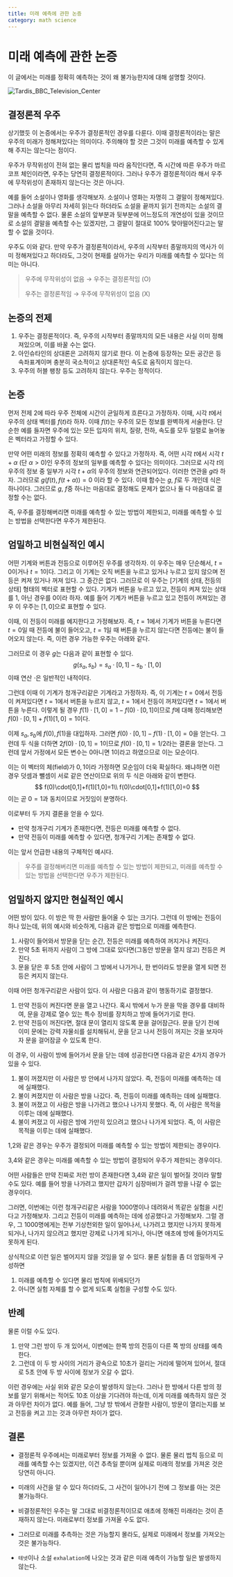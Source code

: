 ```yaml
---
title: 미래 예측에 관한 논증
category: math science
---
```




# 미래 예측에 관한 논증

 이 글에서는 미래를 정확히 예측하는 것이 왜 불가능한지에 대해 설명할 것이다.

![Tardis_BBC_Television_Center](imgs/Tardis_BBC_Television_Center.jpg)

## 결정론적 우주

 상기했듯 이 논증에서는 우주가 결정론적인 경우를 다룬다. 이때 결정론적이라는 말은 우주의 미래가 정해져있다는 의미이다. 주의해야 할 것은 그것이 미래를 예측할 수 있게 해 주지는 않는다는 점이다.

 우주가 무작위성이 전혀 없는 물리 법칙을 따라 움직인다면, 즉 시간에 따른 우주가 마르코프 체인이라면, 우주는 당연히 결정론적이다. 그러나 우주가 결정론적이라 해서 우주에 무작위성이 존재하지 않는다는 것은 아니다.

 예를 들어 소설이나 영화를 생각해보자. 소설이나 영화는 자명히 그 결말이 정해져있다. 그러나 소설을 아무리 자세히 읽는다 하더라도 소설을 끝까지 읽기 전까지는 소설의 결말을 예측할 수 없다. 물론 소설의 앞부분과 뒷부분에 어느정도의 개연성이 있을 것이므로 소설의 결말을 예측할 수는 있겠지만, 그 결말이 절대로 100% 맞아떨어진다고는 말할 수 없을 것이다.

 우주도 이와 같다. 만약 우주가 결정론적이라서, 우주의 시작부터 종말까지의 역사가 이미 정해져있다고 하더라도, 그것이 현재를 살아가는 우리가 미래를 예측할 수 있다는 의미는 아니다.

> 우주에 무작위성이 없음 → 우주는 결정론적임 (O)
>
> 우주는 결정론적임 → 우주에 무작위성이 없음 (X)

## 논증의 전제

1. 우주는 결정론적이다. 즉, 우주의 시작부터 종말까지의 모든 내용은 사실 이미 정해져있으며, 이를 바꿀 수는 없다.
2. 아인슈타인의 상대론은 고려하지 않기로 한다. 이 논증에 등장하는 모든 공간은 등속좌표계이며 충분히 국소적이고 상대론적인 속도로 움직이지 않는다.
3. 우주의 허블 팽창 등도 고려하지 않는다. 우주는 정적이다.

## 논증

 먼저 전제 2에 따라 우주 전체에 시간이 균일하게 흐른다고 가정하자. 이때, 시각 $t$에서 우주의 상태 벡터를 $f(t)$라 하자. 이때 $f(t)$는 우주의 모든 정보를 완벽하게 서술한다. 단순한 예를 들자면 우주에 있는 모든 입자의 위치, 질량, 전하, 속도를 모두 일렬로 늘어놓은 벡터라고 가정할 수 있다.

 만약 어떤 미래의 정보를 정확히 예측할 수 있다고 가정하자. 즉, 어떤 시각 $t$에서 시각 $t+\alpha$ (단 $\alpha>0$)인 우주의 정보의 일부를 예측할 수 있다는 의미이다. 그러므로 시각 $t$의 우주의 정보 중 일부가 시각 $t+\alpha$의 우주의 정보와 연관되어있다. 이러한 연관을 $g$라 하자. 그러므로 $g(f(t),f(t+\alpha))=0$ 이라 할 수 있다. 이때 함수는 $g$, $f$로 두 개인데 식은 하나이다. 그러므로 $g$, $f$중 하나는 마음대로 결정해도 문제가 없으나 둘 다 마음대로 결정할 수는 없다.

 즉, 우주를 결정해버리면 미래를 예측할 수 있는 방법이 제한되고, 미래를 예측할 수 있는 방법을 선택한다면 우주가 제한된다.

## 엄밀하고 비현실적인 예시

 어떤 기계와 버튼과 전등으로 이루어진 우주를 생각하자. 이 우주는 매우 단순해서, $t=0$이거나 $t=1$이다. 그리고 이 기계는 오직 버튼을 누르고 있거나 누르고 있지 않으며 전등은 켜져 있거나 꺼져 있다. 그 중간은 없다. 그러므로 이 우주는 $[\text{기계의 상태}, \text{전등의 상태}]$ 형태의 벡터로 표현할 수 있다. 기계가 버튼을 누르고 있고, 전등이 켜져 있는 상태를 1, 아닌 경우를 0이라 하자. 예를 들어 기계가 버튼을 누르고 있고 전등이 꺼져있는 경우 이 우주는 $[1,0]$으로 표현할 수 있다.

 이때, 이 전등이 미래를 예지한다고 가정해보자. 즉, $t=1$에서 기계가 버튼을 누른다면 $t=0$일 때 전등에 불이 들어오고, $t=1$일 때 버튼을 누르지 않는다면 전등에는 불이 들어오지 않는다. 즉, 이런 경우 가능한 우주는 아래와 같다.

 그러므로 이 경우 $g$는 다음과 같이 표현할 수 있다.
$$
g(s_a,s_b)=s_a\cdot[0,1]-s_b\cdot[1,0]
$$
이때 연산 $\cdot$은 일반적인 내적이다.

 그런데 이때 이 기계가 청개구리같은 기계라고 가정하자. 즉, 이 기계는 $t=0$에서 전등이 켜져있다면 $t=1$에서 버튼을 누르지 않고, $t=1$에서 전등이 꺼져있다면 $t=1$에서 버튼을 누른다. 이렇게 될 경우 $f(1)\cdot[1,0]=1-f(0)\cdot[0,1]$이므로 $f$에 대해 정리해보면  $f(0)\cdot[0,1]+f(1)[1,0]=1$이다.

 이제 $s_a,s_b$에 $f(0),f(1)$을 대입하자. 그러면 $f(0)\cdot[0,1]-f(1)\cdot[1,0]=0$을 얻는다. 그런데 두 식을 더하면 $2f(0)\cdot[0,1]=1$이므로 $f(0)\cdot[0,1]=1/2$라는 결론을 얻는다. 그런데 앞서 가정에서 모든 변수는 $0$아니면 $1$이라고 하였으므로 이는 모순이다.

 이는 이 벡터의 체(field)가 ${0,1}$이라 가정하면 모순임이 더욱 확실하다. 왜냐하면 이런 경우 덧셈과 뺄셈이 서로 같은 연산이므로 위의 두 식은 아래와 같이 변한다.
$$
f(0)\cdot[0,1]+f(1)[1,0]=1\\
f(0)\cdot[0,1]+f(1)[1,0]=0
$$
 이는 곧 $0=1$과 동치이므로 거짓임이 분명하다.

이로부터 두 가지 결론을 얻을 수 있다.

- 만약 청개구리 기계가 존재한다면, 전등은 미래를 예측할 수 없다.
- 만약 전등이 미래를 예측할 수 있다면, 청개구리 기계는 존재할 수 없다.

이는 앞서 언급한 내용의 구체적인 예시다.

> 우주를 결정해버리면 미래를 예측할 수 있는 방법이 제한되고, 미래를 예측할 수 있는 방법을 선택한다면 우주가 제한된다.

## 엄밀하지 않지만 현실적인 예시

어떤 방이 있다. 이 방은 딱 한 사람만 들어올 수 있는 크기다. 그런데 이 방에는 전등이 하나 있는데, 위의 예시와 비슷하게, 다음과 같은 방법으로 미래를 예측한다.

1. 사람이 들어와서 방문을 닫는 순간, 전등은 미래를 예측하여 꺼지거나 켜진다.
2. 만약 5초 뒤까지 사람이 그 방에 그대로 있다면(그동안 방문을 열지 않고) 전등은 켜진다.
3. 문을 닫은 후 5초 안에 사람이 그 방에서 나가거나, 한 번이라도 방문을 열게 되면 전등은 켜지지 않는다.

 이때 어떤 청개구리같은 사람이 있다. 이 사람은 다음과 같이 행동하기로 결정했다.

1. 만약 전등이 켜진다면 문을 열고 나간다. 혹시 밖에서 누가 문을 막을 경우를 대비하여, 문을 강제로 열수 있는 특수 장비를 장치하고 방에 들어가기로 한다.
2. 만약 전등이 꺼진다면, 절대 문이 열리지 않도록 문을 걸어잠근다. 문을 닫기 전에 이미 문에는 강력 자물쇠를 설치해둬서, 문을 닫고 나서 전등이 꺼지는 것을 보자마자 문을 걸어잠글 수 있도록 한다.

이 경우, 이 사람이 방에 들어가서 문을 닫는 데에 성공한다면 다음과 같은 4가지 경우가 있을 수 있다.

1. 불이 꺼졌지만 이 사람은 방 안에서 나가지 않았다. 즉, 전등이 미래를 예측하는 데에 실패했다.
2. 불이 켜졌지만 이 사람은 방을 나갔다. 즉, 전등이 미래를 예측하는 데에 실패했다.
3. 불이 꺼졌고 이 사람은 방을 나가려고 했으나 나가지 못했다. 즉, 이 사람은 목적을 이루는 데에 실패했다.
4. 불이 켜졌고 이 사람은 방에 가만히 있으려고 했으나 나가게 되었다. 즉, 이 사람은 목적을 이루는 데에 실패했다.

1,2와 같은 경우는 우주가 결정되어 미래를 예측할 수 있는 방법이 제한되는 경우이다.

3,4와 같은 경우는 미래를 예측할 수 있는 방법이 결정되어 우주가 제한되는 경우이다.

어떤 사람들은 만약 진짜로 저런 방이 존재한다면 3,4와 같은 일이 벌어질 것이라 말할 수도 있다. 예를 들어 방을 나가려고 했지만 갑자기 심장마비가 걸려 방을 나갈 수 없는 경우이다.

 그러면, 이번에는 이런 청개구리같은 사람을 1000명이나 데려와서 똑같은 실험을 시킨다고 가정해보자. 그리고 전등이 미래를 예측하는 데에 성공했다고 가정해보자. 그럴 경우, 그 1000명에게는 전부 기상천외한 일이 일어나서, 나가려고 했지만 나가지 못하게 되거나, 나가지 않으려고 했지만 강제로 나가게 되거나, 아니면 애초에 방에 들어가지도 못하게 된다.

 상식적으로 이런 일은 벌어지지 않을 것임을 알 수 있다. 물론 실험을 좀 더 엄밀하게 구성하면

1. 미래를 예측할 수 있다면 물리 법칙에 위배되던가
2. 아니면 실험 자체를 할 수 없게 되도록 실험을 구성할 수도 있다.

## 반례

 물론 이럴 수도 있다.

1. 만약 그런 방이 두 개 있어서, 이번에는 한쪽 방의 전등이 다른 쪽 방의 상태를 예측한다.
2. 그런데 이 두 방 사이의 거리가 광속으로 10초가 걸리는 거리에 떨어져 있어서, 절대로 5초 안에 두 방 사이에 정보가 오갈 수 없다.

 이런 경우에는 사실 위와 같은 모순이 발생하지 않는다. 그러나 한 방에서 다른 방의 정보를 알기 위해서는 적어도 10초 이상을 기다려야 하는데, 이게 미래를 예측하지 않은 것과 아무런 차이가 없다. 예를 들어, 그냥 방 밖에서 관찰한 사람이, 방문이 열리는지를 보고 전등을 켜고 끄는 것과 아무런 차이가 없다.

## 결론

- 결정론적 우주에서는 미래로부터 정보를 가져올 수 없다. 물론 물리 법칙 등으로 미래를 예측할 수는 있겠지만, 이건 추측일 뿐이며 실제로 미래의 정보를 가져온 것은 당연히 아니다.
- 미래의 사건을 알 수 있다 하더라도, 그 사건이 일어나기 전에 그 정보를 아는 것은 불가능하다.

- 비결정론적인 우주는 말 그대로 비결정론적이므로 애초에 정해진 미래라는 것이 존재하지 않는다. 미래로부터 정보를 가져올 수도 없다.

- 그러므로 미래를 추측하는 것은 가능할지 몰라도, 실제로 미래에서 정보를 가져오는 것은 불가능하다.
- `테넷`이나 소설 `exhalation`에 나오는 것과 같은 미래 예측이 가능할 일은 발생하지 않는다.